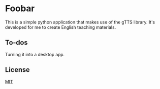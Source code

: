 # Foobar

This is a simple python application that makes use of the gTTS library. It's developed for me to create English teaching materials.

## To-dos

Turning it into a desktop app.

## License

[MIT](https://choosealicense.com/licenses/mit/)
